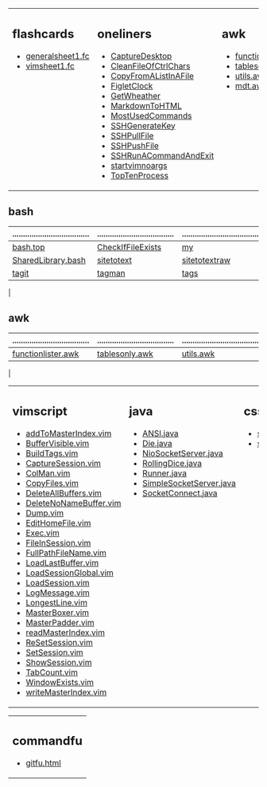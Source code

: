 
<table valign='top'><tr valign='top'>
<td valign=top>

## flashcards
- [generalsheet1.fc](https://raw.githubusercontent.com/archernar/scripts/main/flashcards/generalsheet1.fc)
- [vimsheet1.fc](https://raw.githubusercontent.com/archernar/scripts/main/flashcards/vimsheet1.fc)
</td>
<td valign=top>

## oneliners
- [CaptureDesktop](https://raw.githubusercontent.com/archernar/scripts/main/oneliners/CaptureDesktop)
- [CleanFileOfCtrlChars](https://raw.githubusercontent.com/archernar/scripts/main/oneliners/CleanFileOfCtrlChars)
- [CopyFromAListInAFile](https://raw.githubusercontent.com/archernar/scripts/main/oneliners/CopyFromAListInAFile)
- [FigletClock](https://raw.githubusercontent.com/archernar/scripts/main/oneliners/FigletClock)
- [GetWheather](https://raw.githubusercontent.com/archernar/scripts/main/oneliners/GetWheather)
- [MarkdownToHTML](https://raw.githubusercontent.com/archernar/scripts/main/oneliners/MarkdownToHTML)
- [MostUsedCommands](https://raw.githubusercontent.com/archernar/scripts/main/oneliners/MostUsedCommands)
- [SSHGenerateKey](https://raw.githubusercontent.com/archernar/scripts/main/oneliners/SSHGenerateKey)
- [SSHPullFile](https://raw.githubusercontent.com/archernar/scripts/main/oneliners/SSHPullFile)
- [SSHPushFile](https://raw.githubusercontent.com/archernar/scripts/main/oneliners/SSHPushFile)
- [SSHRunACommandAndExit](https://raw.githubusercontent.com/archernar/scripts/main/oneliners/SSHRunACommandAndExit)
- [startvimnoargs](https://raw.githubusercontent.com/archernar/scripts/main/oneliners/startvimnoargs)
- [TopTenProcess](https://raw.githubusercontent.com/archernar/scripts/main/oneliners/TopTenProcess)
</td>
<td valign=top>

## awk
- [functionlister.awk](https://raw.githubusercontent.com/archernar/scripts/main/awk/functionlister.awk)
- [tablesonly.awk](https://raw.githubusercontent.com/archernar/scripts/main/awk/tablesonly.awk)
- [utils.awk](https://raw.githubusercontent.com/archernar/scripts/main/awk/utils.awk)
- [mdt.awk](https://raw.githubusercontent.com/archernar/scripts/main/mdt.awk)
</td>
<td valign=top>

## bash
- [bash.top](https://raw.githubusercontent.com/archernar/scripts/main/bash/bash.top)
- [CheckIfFileExists](https://raw.githubusercontent.com/archernar/scripts/main/bash/CheckIfFileExists)
- [my](https://raw.githubusercontent.com/archernar/scripts/main/bash/my)
- [removefromfilename](https://raw.githubusercontent.com/archernar/scripts/main/bash/removefromfilename)
- [SharedLibrary.bash](https://raw.githubusercontent.com/archernar/scripts/main/bash/SharedLibrary.bash)
- [sitetotext](https://raw.githubusercontent.com/archernar/scripts/main/bash/sitetotext)
- [sitetotextraw](https://raw.githubusercontent.com/archernar/scripts/main/bash/sitetotextraw)
- [slapfilename](https://raw.githubusercontent.com/archernar/scripts/main/bash/slapfilename)
- [tagit](https://raw.githubusercontent.com/archernar/scripts/main/bash/tagit)
- [tagman](https://raw.githubusercontent.com/archernar/scripts/main/bash/tagman)
- [tags](https://raw.githubusercontent.com/archernar/scripts/main/bash/tags)
- [.vim.vimsplit](https://raw.githubusercontent.com/archernar/scripts/main/bash/.vim.vimsplit)
</td>
</tr></table>



## bash

| .................................... | .................................... | .................................... | .................................... |
| ------------------------------------ | ------------------------------------ | ------------------------------------ | ------------------------------------ |
| [bash.top](https://raw.githubusercontent.com/archernar/scripts/main/bash/bash.top) | [CheckIfFileExists](https://raw.githubusercontent.com/archernar/scripts/main/bash/CheckIfFileExists) | [my](https://raw.githubusercontent.com/archernar/scripts/main/bash/my) | [removefromfilename](https://raw.githubusercontent.com/archernar/scripts/main/bash/removefromfilename) | 
| [SharedLibrary.bash](https://raw.githubusercontent.com/archernar/scripts/main/bash/SharedLibrary.bash) | [sitetotext](https://raw.githubusercontent.com/archernar/scripts/main/bash/sitetotext) | [sitetotextraw](https://raw.githubusercontent.com/archernar/scripts/main/bash/sitetotextraw) | [slapfilename](https://raw.githubusercontent.com/archernar/scripts/main/bash/slapfilename) | 
| [tagit](https://raw.githubusercontent.com/archernar/scripts/main/bash/tagit) | [tagman](https://raw.githubusercontent.com/archernar/scripts/main/bash/tagman) | [tags](https://raw.githubusercontent.com/archernar/scripts/main/bash/tags) | [.vim.vimsplit](https://raw.githubusercontent.com/archernar/scripts/main/bash/.vim.vimsplit) | 
| 


## awk

| .................................... | .................................... | .................................... | .................................... |
| ------------------------------------ | ------------------------------------ | ------------------------------------ | ------------------------------------ |
| [functionlister.awk](https://raw.githubusercontent.com/archernar/scripts/main/awk/functionlister.awk) | [tablesonly.awk](https://raw.githubusercontent.com/archernar/scripts/main/awk/tablesonly.awk) | [utils.awk](https://raw.githubusercontent.com/archernar/scripts/main/awk/utils.awk) | [mdt.awk](https://raw.githubusercontent.com/archernar/scripts/main/mdt.awk) | 
| 


<table valign='top'><tr valign='top'>
<td valign=top>

## vimscript
- [addToMasterIndex.vim](https://raw.githubusercontent.com/archernar/scripts/main/vimscript/addToMasterIndex.vim)
- [BufferVisible.vim](https://raw.githubusercontent.com/archernar/scripts/main/vimscript/BufferVisible.vim)
- [BuildTags.vim](https://raw.githubusercontent.com/archernar/scripts/main/vimscript/BuildTags.vim)
- [CaptureSession.vim](https://raw.githubusercontent.com/archernar/scripts/main/vimscript/CaptureSession.vim)
- [ColMan.vim](https://raw.githubusercontent.com/archernar/scripts/main/vimscript/ColMan.vim)
- [CopyFiles.vim](https://raw.githubusercontent.com/archernar/scripts/main/vimscript/CopyFiles.vim)
- [DeleteAllBuffers.vim](https://raw.githubusercontent.com/archernar/scripts/main/vimscript/DeleteAllBuffers.vim)
- [DeleteNoNameBuffer.vim](https://raw.githubusercontent.com/archernar/scripts/main/vimscript/DeleteNoNameBuffer.vim)
- [Dump.vim](https://raw.githubusercontent.com/archernar/scripts/main/vimscript/Dump.vim)
- [EditHomeFile.vim](https://raw.githubusercontent.com/archernar/scripts/main/vimscript/EditHomeFile.vim)
- [Exec.vim](https://raw.githubusercontent.com/archernar/scripts/main/vimscript/Exec.vim)
- [FileInSession.vim](https://raw.githubusercontent.com/archernar/scripts/main/vimscript/FileInSession.vim)
- [FullPathFileName.vim](https://raw.githubusercontent.com/archernar/scripts/main/vimscript/FullPathFileName.vim)
- [LoadLastBuffer.vim](https://raw.githubusercontent.com/archernar/scripts/main/vimscript/LoadLastBuffer.vim)
- [LoadSessionGlobal.vim](https://raw.githubusercontent.com/archernar/scripts/main/vimscript/LoadSessionGlobal.vim)
- [LoadSession.vim](https://raw.githubusercontent.com/archernar/scripts/main/vimscript/LoadSession.vim)
- [LogMessage.vim](https://raw.githubusercontent.com/archernar/scripts/main/vimscript/LogMessage.vim)
- [LongestLine.vim](https://raw.githubusercontent.com/archernar/scripts/main/vimscript/LongestLine.vim)
- [MasterBoxer.vim](https://raw.githubusercontent.com/archernar/scripts/main/vimscript/MasterBoxer.vim)
- [MasterPadder.vim](https://raw.githubusercontent.com/archernar/scripts/main/vimscript/MasterPadder.vim)
- [readMasterIndex.vim](https://raw.githubusercontent.com/archernar/scripts/main/vimscript/readMasterIndex.vim)
- [ReSetSession.vim](https://raw.githubusercontent.com/archernar/scripts/main/vimscript/ReSetSession.vim)
- [SetSession.vim](https://raw.githubusercontent.com/archernar/scripts/main/vimscript/SetSession.vim)
- [ShowSession.vim](https://raw.githubusercontent.com/archernar/scripts/main/vimscript/ShowSession.vim)
- [TabCount.vim](https://raw.githubusercontent.com/archernar/scripts/main/vimscript/TabCount.vim)
- [WindowExists.vim](https://raw.githubusercontent.com/archernar/scripts/main/vimscript/WindowExists.vim)
- [writeMasterIndex.vim](https://raw.githubusercontent.com/archernar/scripts/main/vimscript/writeMasterIndex.vim)
</td>
<td valign=top>

## java
- [ANSI.java](https://raw.githubusercontent.com/archernar/scripts/main/java/ANSI.java)
- [Die.java](https://raw.githubusercontent.com/archernar/scripts/main/java/Die.java)
- [NioSocketServer.java](https://raw.githubusercontent.com/archernar/scripts/main/java/NioSocketServer.java)
- [RollingDice.java](https://raw.githubusercontent.com/archernar/scripts/main/java/RollingDice.java)
- [Runner.java](https://raw.githubusercontent.com/archernar/scripts/main/java/Runner.java)
- [SimpleSocketServer.java](https://raw.githubusercontent.com/archernar/scripts/main/java/SimpleSocketServer.java)
- [SocketConnect.java](https://raw.githubusercontent.com/archernar/scripts/main/java/SocketConnect.java)
</td>
<td valign=top>

## css
- [simple.css](https://raw.githubusercontent.com/archernar/scripts/main/css/simple.css)
- [simple.css](https://raw.githubusercontent.com/archernar/scripts/main/simple.css)
</td>
<td valign=top>

## adlist
- [list.adlist](https://raw.githubusercontent.com/archernar/scripts/main/adlist/list.adlist)
</td>
</tr></table>



<table valign='top'><tr valign='top'>
<td valign=top>

## commandfu
- [gitfu.html](https://raw.githubusercontent.com/archernar/scripts/main/commandfu/gitfu.html)
</td>
</tr></table>

